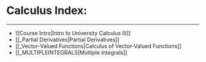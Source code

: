 # Calculus Index:

***



 - [[Course Intro|Intro to University Calculus III]]
 - [[_Partial Derivatives|Partial Derivatives]]
 - [[_Vector-Valued Functions|Calculus of Vector-Valued Functions]]
 - [[_MULTIPLEINTEGRALS|Multiple Integrals]]




